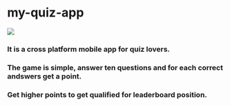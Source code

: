 # my-quiz-app
<img src="https://media.giphy.com/media/OJoal9KfeN49Wa8Or9/giphy.gif" />

### It is a cross platform mobile app for quiz lovers.
### The game is simple, answer ten questions and for each correct andswers get a point.
### Get higher points to get qualified for leaderboard position.
